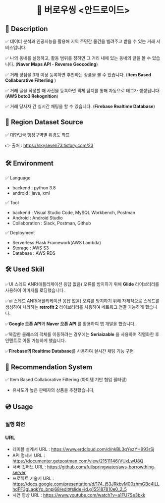<h1 align="center"> 🙌 버로우씽 <안드로이드></h1>

## 📃 Description

✅ 데이터 분석과 인공지능을 활용해 지역 주민간 물건을 빌려주고 받을 수 있는 거래 서비스입니다.

✅ 나의 동네를 설정하고, 활동 범위를 정하면 그 거리 내에 있는 동네의 글을 볼 수 있습니다. (**Naver Maps API - Reverse Geocoding**)

✅ 거래 평점을 3개 이상 등록하면 추천하는 상품을 볼 수 있습니다. (**Item Based Collaborative Filterling** )

✅ 거래 글을 작성할 때 사진을 등록하면 객체 탐지를 통해 자동으로 태그가 생성됩니다. (**AWS boto3 Rekognition**)

✅ 거래 당사자 간 실시간 채팅을 할 수 있습니다. (**Firebase Realtime Database**)

## 📘 Region Dataset Source
✅ 대한민국 행정구역별 위경도 좌표

 👉 출처 : https://skyseven73.tistory.com/23

##
## 🛠 Environment

✅ Language
- backend : python 3.8
- android : java, xml

✅ Tool
- backend : Visual Studio Code, MySQL Workbench, Postman
- Android : Android Studio
- Collaboration : Slack, Postman, Github

✅ Deployment
- Serverless Flask Framework(AWS Lambda)
- Storage : AWS S3
- Database : AWS RDS
##
## 🛠 Used Skill
✅UI 스레드 ANR(애플리케이션 응답 없음) 오류를 방지하기 위해 **Glide** 라이브러리를 사용하여 이미지를 로딩했습니다.


✅ui 스레드 ANR(애플리케이션 응답 없음) 오류를 방지하기 위해 자체적으로 스레드를 생성하여 처리하는  **retrofit 2** 라이브러리를 사용하여 네트워크 연결 가능하게 했습니다.


✅**Google 오픈 API**와 **Naver 오픈 API** 를 활용하여 앱 개발을 했습니다.


✅복잡한 클래스의 객체를 이동하려는 경우에는 **Seriaizable** 을 사용하여 직렬화한 후 인텐트로 이동 가능하게 했습니다.

✅**Firebase의 Realtime Database**를 사용하여 실시간 채팅 기능 구현


##
## 💼 Recommendation System

✅ Item Based Collaborative Filtering (아이템 기반 협업 필터링)
- 유사도가 높은 판매자의 상품을 추천했습니다,

##
## 💿 Usage


### 실행 화면


### URL
- 테이블 설계서 URL : https://www.erdcloud.com/d/nkBL3qYezYH993rSj
- API 명세서 URL : https://documenter.getpostman.com/view/21511146/VUxLwU8Q
- 서버 깃허브 URL : https://github.com/fullspringwater/aws-borrowthing-server
- 프로젝트 기술서 URL : https://docs.google.com/presentation/d/174_j53JRkbvM00zhmGBc4ILLhdFF3gLaqkYo_bnpj68/edit#slide=id.g155187810e0_2_5
- 시연 영상 URL : https://www.youtube.com/watch?v=a1FU7Se3bkk

